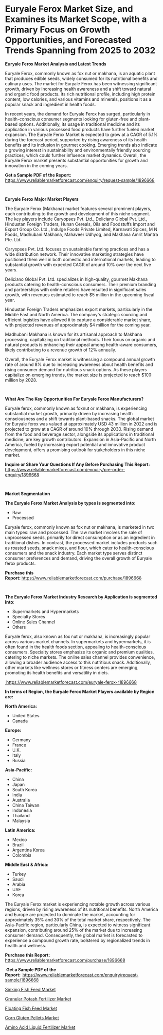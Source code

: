 <p><h1>Euryale Ferox Market Size, and Examines its Market Scope, with a Primary Focus on Growth Opportunities, and Forecasted Trends Spanning from 2025 to 2032</h1></p><p><strong>Euryale Ferox Market Analysis and Latest Trends</strong></p>
<p><p>Euryale Ferox, commonly known as fox nut or makhana, is an aquatic plant that produces edible seeds, widely consumed for its nutritional benefits and culinary uses. The market for Euryale Ferox has been witnessing significant growth, driven by increasing health awareness and a shift toward natural and organic food products. Its rich nutritional profile, including high protein content, low calories, and various vitamins and minerals, positions it as a popular snack and ingredient in health foods.</p><p>In recent years, the demand for Euryale Ferox has surged, particularly in health-conscious consumer segments looking for gluten-free and plant-based options. Additionally, its usage in traditional medicine and its application in various processed food products have further fueled market expansion. The Euryale Ferox Market is expected to grow at a CAGR of 5.1% during the forecast period, supported by rising awareness of its health benefits and its inclusion in gourmet cooking. Emerging trends also indicate a growing interest in sustainability and environmentally friendly sourcing practices, which could further influence market dynamics. Overall, the Euryale Ferox market presents substantial opportunities for growth and innovation in the coming years.</p></p>
<p><strong>Get a Sample PDF of the Report:&nbsp;</strong> <a href="https://www.reliablemarketforecast.com/enquiry/request-sample/1896668?utm_campaign=1893&utm_medium=2&utm_source=Github&utm_content=ia&utm_term=30032025&utm_id=euryale-ferox">https://www.reliablemarketforecast.com/enquiry/request-sample/1896668</a></p>
<p>&nbsp;</p>
<p><strong>Euryale Ferox Major Market Players</strong></p>
<p><p>The Euryale Ferox (Makhana) market features several prominent players, each contributing to the growth and development of this niche segment. The key players include Caryopses Pvt. Ltd., Deliciano Global Pvt. Ltd., Hindustan Foreign Traders, Hunan Cereals, Oils and Foodstuffs Import and Export Group Co. Ltd., Indulge Foods Private Limited, Karnavati Spices, M N Foods, Madhubani Makhana, Mahaveer Udhyog, and Makhana Amrit Mantra Pte. Ltd.</p><p>Caryopses Pvt. Ltd. focuses on sustainable farming practices and has a wide distribution network. Their innovative marketing strategies have positioned them well in both domestic and international markets, leading to substantial growth with expected CAGR of around 10% over the next five years.</p><p>Deliciano Global Pvt. Ltd. specializes in high-quality, gourmet Makhana products catering to health-conscious consumers. Their premium branding and partnerships with online retailers have resulted in significant sales growth, with revenues estimated to reach $5 million in the upcoming fiscal year.</p><p>Hindustan Foreign Traders emphasizes export markets, particularly in the Middle East and North America. The company's strategic sourcing and efficient logistics have allowed it to capture a considerable market share, with projected revenues of approximately $4 million for the coming year.</p><p>Madhubani Makhana is known for its artisanal approach to Makhana processing, capitalizing on traditional methods. Their focus on organic and natural products is enhancing their appeal among health-aware consumers, likely contributing to a revenue growth of 12% annually.</p><p>Overall, the Euryale Ferox market is witnessing a compound annual growth rate of around 8% due to increasing awareness about health benefits and rising consumer demand for nutritious snack options. As these players capitalize on emerging trends, the market size is projected to reach $100 million by 2028.</p></p>
<p>&nbsp;</p>
<p><strong>What Are The Key Opportunities For Euryale Ferox Manufacturers?</strong></p>
<p><p>Euryale ferox, commonly known as foxnut or makhana, is experiencing substantial market growth, primarily driven by increasing health consciousness and a shift towards plant-based snacks. The global market for Euryale ferox was valued at approximately USD 43 million in 2022 and is projected to grow at a CAGR of around 10% through 2030. Rising demand from the food and beverage sector, alongside its applications in traditional medicine, are key growth contributors. Expansion in Asia-Pacific and North America, fueled by increasing export potential and innovative product development, offers a promising outlook for stakeholders in this niche market.</p></p>
<p><strong>Inquire or Share Your Questions If Any Before Purchasing This Report:</strong> <a href="https://www.reliablemarketforecast.com/enquiry/pre-order-enquiry/1896668?utm_campaign=1893&utm_medium=2&utm_source=Github&utm_content=ia&utm_term=30032025&utm_id=euryale-ferox">https://www.reliablemarketforecast.com/enquiry/pre-order-enquiry/1896668</a></p>
<p>&nbsp;</p>
<p><strong>Market Segmentation</strong></p>
<p><strong>The Euryale Ferox Market Analysis by types is segmented into:</strong></p>
<p><ul><li>Raw</li><li>Processed</li></ul></p>
<p><p>Euryale ferox, commonly known as fox nut or makhana, is marketed in two main types: raw and processed. The raw market involves the sale of unprocessed seeds, primarily for direct consumption or as an ingredient in traditional dishes. In contrast, the processed market includes products such as roasted seeds, snack mixes, and flour, which cater to health-conscious consumers and the snack industry. Each market type serves distinct consumer preferences and demand, driving the overall growth of Euryale ferox products.</p></p>
<p><strong>Purchase this Report:&nbsp;</strong><a href="https://www.reliablemarketforecast.com/purchase/1896668?utm_campaign=1893&utm_medium=2&utm_source=Github&utm_content=ia&utm_term=30032025&utm_id=euryale-ferox">https://www.reliablemarketforecast.com/purchase/1896668</a></p>
<p>&nbsp;</p>
<p><strong>The Euryale Ferox Market Industry Research by Application is segmented into:</strong></p>
<p><ul><li>Supermarkets and Hypermarkets</li><li>Specialty Stores</li><li>Online Sales Channel</li><li>Others</li></ul></p>
<p><p>Euryale ferox, also known as fox nut or makhana, is increasingly popular across various market channels. In supermarkets and hypermarkets, it is often found in the health foods section, appealing to health-conscious consumers. Specialty stores emphasize its organic and premium qualities, catering to niche markets. The online sales channel provides convenience, allowing a broader audience access to this nutritious snack. Additionally, other markets like wellness stores or fitness centers are emerging, promoting its health benefits and versatility in diets.</p></p>
<p><a href="https://www.reliablemarketforecast.com/euryale-ferox-r1896668?utm_campaign=1893&utm_medium=2&utm_source=Github&utm_content=ia&utm_term=30032025&utm_id=euryale-ferox">&nbsp;https://www.reliablemarketforecast.com/euryale-ferox-r1896668</a></p>
<p><strong>In terms of Region, the Euryale Ferox Market Players available by Region are:</strong></p>
<p>
    <p> <strong> North America: </strong>
        <ul>
            <li>United States</li>
            <li>Canada</li>
        </ul>
        </p> 
    <p> <strong> Europe: </strong>
        <ul>
            <li>Germany</li>
            <li>France</li>
            <li>U.K.</li>
            <li>Italy</li>
            <li>Russia</li>
        </ul>
        </p> 
    <p> <strong> Asia-Pacific: </strong>
        <ul>
            <li>China</li>
            <li>Japan</li>
            <li>South Korea</li>
            <li>India</li>
            <li>Australia</li>
            <li>China Taiwan</li>
            <li>Indonesia</li>
            <li>Thailand</li>
            <li>Malaysia</li>
        </ul>
        </p> 
    <p> <strong> Latin America: </strong>
        <ul>
            <li>Mexico</li>
            <li>Brazil</li>
            <li>Argentina Korea</li>
            <li>Colombia</li>
        </ul>
        </p> 
    <p> <strong> Middle East & Africa: </strong>
        <ul>
            <li>Turkey</li>
            <li>Saudi</li>
            <li>Arabia</li>
            <li>UAE</li>
            <li>Korea</li>
        </ul>
    </p>
    </p>
<p><p>The Euryale Ferox market is experiencing notable growth across various regions, driven by rising awareness of its nutritional benefits. North America and Europe are projected to dominate the market, accounting for approximately 35% and 30% of the total market share, respectively. The Asia-Pacific region, particularly China, is expected to witness significant expansion, contributing around 25% of the market due to increasing consumer demand. Consequently, the global market is forecasted to experience a compound growth rate, bolstered by regionalized trends in health and wellness.</p></p>
<p><strong>Purchase this Report: </strong><a href="https://www.reliablemarketforecast.com/purchase/1896668?utm_campaign=1893&utm_medium=2&utm_source=Github&utm_content=ia&utm_term=30032025&utm_id=euryale-ferox">https://www.reliablemarketforecast.com/purchase/1896668</a></p>
<p>&nbsp;<strong>Get a Sample PDF of the Report:&nbsp;&nbsp;</strong><a href="https://www.reliablemarketforecast.com/enquiry/request-sample/1896668?utm_campaign=1893&utm_medium=2&utm_source=Github&utm_content=ia&utm_term=30032025&utm_id=euryale-ferox">https://www.reliablemarketforecast.com/enquiry/request-sample/1896668</a></p>
<p><strong></strong></p>
<p><p><a href="https://github.com/luerabollevc/Market-Research-Report-List-1/blob/main/sinking-fish-feed-market.md?utm_campaign=1893&utm_medium=2&utm_source=Github&utm_content=ia&utm_term=30032025&utm_id=euryale-ferox">Sinking Fish Feed Market</a></p><p><a href="https://github.com/barlevsebako/Market-Research-Report-List-1/blob/main/granular-potash-fertilizer-market.md?utm_campaign=1893&utm_medium=2&utm_source=Github&utm_content=ia&utm_term=30032025&utm_id=euryale-ferox">Granular Potash Fertilizer Market</a></p><p><a href="https://github.com/aertsfecto0h/Market-Research-Report-List-1/blob/main/floating-fish-feed-market.md?utm_campaign=1893&utm_medium=2&utm_source=Github&utm_content=ia&utm_term=30032025&utm_id=euryale-ferox">Floating Fish Feed Market</a></p><p><a href="https://github.com/hiwatchucuy/Market-Research-Report-List-1/blob/main/corn-gluten-pellets-market.md?utm_campaign=1893&utm_medium=2&utm_source=Github&utm_content=ia&utm_term=30032025&utm_id=euryale-ferox">Corn Gluten Pellets Market</a></p><p><a href="https://github.com/tyreinhssan/Market-Research-Report-List-1/blob/main/amino-acid-liquid-fertilizer-market.md?utm_campaign=1893&utm_medium=2&utm_source=Github&utm_content=ia&utm_term=30032025&utm_id=euryale-ferox">Amino Acid Liquid Fertilizer Market</a></p></p>